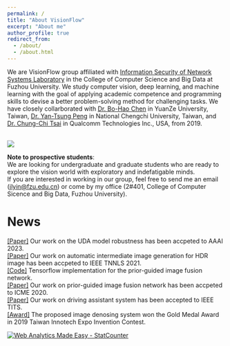```yaml
---
permalink: /
title: "About VisionFlow"
excerpt: "About me"
author_profile: true
redirect_from: 
  - /about/
  - /about.html
---
```


We are VisionFlow group affiliated with [Information Security of Network Systems Laboratory](https://ccds.fzu.edu.cn/nsis/) in the College of Computer Science and Big Data at Fuzhou University. We study computer vision, deep learning, and machine learning with the goal of applying academic competence and programming skills to devise a better problem-solving method for challenging tasks. We have closely collarborated with [Dr. Bo-Hao Chen](https://bigmms.github.io/) in YuanZe University, Taiwan, [Dr. Yan-Tsung Peng](https://www.cs.nccu.edu.tw/~ytpeng/) in National Chengchi University, Taiwan, and [Dr. Chung-Chi Tsai](https://github.com/chungchi) in  Qualcomm Technologies Inc., USA, from 2019. 

<br>
<img src='/images/20220111-group_photo.jpg'>
<br>

**Note to prospective students**:  
We are looking for undergraduate and graduate students who are ready to explore the vision world with exploratory and indefatigable minds.  
If you are interested in working in our group, feel free to send me an email (jlyin@fzu.edu.cn) or come by my office (2#401, College of Computer Sicence and Big Data, Fuzhou University).


News
======
[[Paper]](https://ieeexplore.ieee.org/document/9102832) Our work on the UDA model robustness has been accpeted to AAAI 2023.  
[[Paper]](https://ieeexplore.ieee.org/document/9102832) Our work on automatic intermediate image generation for HDR image has been accpeted to IEEE TNNLS 2021.  
[[Code]](https://github.com/bigmms/prior_guided_network_hdr) Tensorflow implementation for the prior-guided image fusion network.  
[[Paper]](https://ieeexplore.ieee.org/document/9102832) Our work on prior-guided image fusion network has been accpeted to ICME 2020.  
[[Paper]](https://ieeexplore.ieee.org/document/8915711) Our work on driving assistant system has been accepted to IEEE TITS.  
[[Award]](https://cloudcdn.taiwantradeshows.com.tw/2019/inst/download/2019-winner.pdf) The proposed image denosing system won the Gold Medal Award in 2019 Taiwan Innotech Expo Invention Contest.

<!-- Default Statcounter code for group https://visionflow.github.io/ -->
<script type="text/javascript">
var sc_project=12546156; 
var sc_invisible=1; 
var sc_security="8f1abcc2"; 
</script>
<script type="text/javascript"
src="https://www.statcounter.com/counter/counter.js" async></script>
<noscript><div class="statcounter"><a title="Web Analytics Made Easy -
StatCounter" href="https://statcounter.com/" target="_blank"><img
class="statcounter" src="https://c.statcounter.com/12546156/0/8f1abcc2/1/"
alt="Web Analytics Made Easy - StatCounter"></a></div></noscript>
<!-- End of Statcounter Code -->
